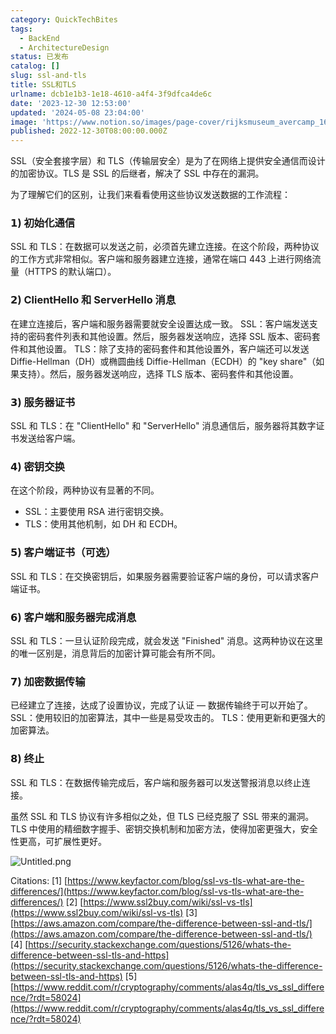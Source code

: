 ```yaml
---
category: QuickTechBites
tags:
  - BackEnd
  - ArchitectureDesign
status: 已发布
catalog: []
slug: ssl-and-tls
title: SSL和TLS
urlname: dcb1e1b3-1e18-4610-a4f4-3f9dfca4de6c
date: '2023-12-30 12:53:00'
updated: '2024-05-08 23:04:00'
image: 'https://www.notion.so/images/page-cover/rijksmuseum_avercamp_1620.jpg'
published: 2022-12-30T08:00:00.000Z
---
```


SSL（安全套接字层）和 TLS（传输层安全）是为了在网络上提供安全通信而设计的加密协议。TLS 是 SSL 的后继者，解决了 SSL 中存在的漏洞。


为了理解它们的区别，让我们来看看使用这些协议发送数据的工作流程：


### 𝟭) 初始化通信


SSL 和 TLS：在数据可以发送之前，必须首先建立连接。在这个阶段，两种协议的工作方式非常相似。客户端和服务器建立连接，通常在端口 443 上进行网络流量（HTTPS 的默认端口）。


### 𝟮) ClientHello 和 ServerHello 消息


在建立连接后，客户端和服务器需要就安全设置达成一致。
SSL：客户端发送支持的密码套件列表和其他设置。然后，服务器发送响应，选择 SSL 版本、密码套件和其他设置。
TLS：除了支持的密码套件和其他设置外，客户端还可以发送 Diffie-Hellman（DH）或椭圆曲线 Diffie-Hellman（ECDH）的 "key share"（如果支持）。然后，服务器发送响应，选择 TLS 版本、密码套件和其他设置。


### 𝟯) 服务器证书


SSL 和 TLS：在 "ClientHello" 和 "ServerHello" 消息通信后，服务器将其数字证书发送给客户端。


### 𝟰) 密钥交换


在这个阶段，两种协议有显著的不同。
- SSL：主要使用 RSA 进行密钥交换。
- TLS：使用其他机制，如 DH 和 ECDH。


### 𝟱) 客户端证书（可选）


SSL 和 TLS：在交换密钥后，如果服务器需要验证客户端的身份，可以请求客户端证书。


### 𝟲) 客户端和服务器完成消息


SSL 和 TLS：一旦认证阶段完成，就会发送 "Finished" 消息。这两种协议在这里的唯一区别是，消息背后的加密计算可能会有所不同。


### 𝟳) 加密数据传输


已经建立了连接，达成了设置协议，完成了认证 — 数据传输终于可以开始了。
SSL：使用较旧的加密算法，其中一些是易受攻击的。
TLS：使用更新和更强大的加密算法。


### 𝟴) 终止


SSL 和 TLS：在数据传输完成后，客户端和服务器可以发送警报消息以终止连接。


虽然 SSL 和 TLS 协议有许多相似之处，但 TLS 已经克服了 SSL 带来的漏洞。TLS 中使用的精细数字握手、密钥交换机制和加密方法，使得加密更强大，安全性更高，可扩展性更好。


![Untitled.png](https://prod-files-secure.s3.us-west-2.amazonaws.com/5d24fe63-e567-4804-86f9-9fdc62e13082/8ff987c5-7f31-4b50-83f5-c69ee7578c4a/Untitled.png?X-Amz-Algorithm=AWS4-HMAC-SHA256&X-Amz-Content-Sha256=UNSIGNED-PAYLOAD&X-Amz-Credential=ASIAZI2LB466VY6RSF7Z%2F20250307%2Fus-west-2%2Fs3%2Faws4_request&X-Amz-Date=20250307T053859Z&X-Amz-Expires=3600&X-Amz-Security-Token=IQoJb3JpZ2luX2VjEPb%2F%2F%2F%2F%2F%2F%2F%2F%2F%2FwEaCXVzLXdlc3QtMiJHMEUCIQCs%2BXX8cvTl2fsnSU1oxXCv8%2Fmrwa7g0k%2BQ%2FMSk8FWo6gIgJZmy1kjyMRtXtTe56S9LkWy2Jb6AS2kuF5AdszltM2sq%2FwMIPxAAGgw2Mzc0MjMxODM4MDUiDIfV38PtHDD7j55BRCrcA4GIPWgwRHqS704apgQmifwOtTiEz9jLd%2BSnvcLDplie8Xy0lddjTfOonFComa6R77LBAcxlgbIjqXKK5lyxpcovk4tIIII2Xfja8pyD9%2FqYAmf8saPTE5RklHJiIyxMaTD5TTpk4mTQqNNGxyDhJLmXcm8zBgGh262FHZ3pbJAgwFs%2BuXXEy48wzJsnNenXyGH2QyYAmZ64hIt0PbvGhS90SZhHGKOZWnKMEqqfves0tfjF%2FS62jy3N1h4lX4X9OSmXIQlM7MrUslrL6uRjwqCLTHA7v5%2FPvlHEos5szQRQDSUQJTwZD4j1ozy4312mv%2FUw2HXjzzU9SvEksCKgBG5A%2FV4UBOwonVp9QZIQjKb2MibeqFZ8kIiMYhxg9o%2FbS6uHjNileXrqz2apcPhE38FyKNuhW9NWPGtEI5tW2qpnnltwyBHvsPqm%2FxtI3E9JdVC4j5vyLBC7T7R8IkEzZxbyZHFqsybkFeEgPNfWmK22iDdQogMk%2Fm6%2B7hRA3tmSlx%2F9lNyPxgWNXFEX7x6574MJf10kCos4a60DpTdMlzoIFZYKMRqnqyDQs8x4DqmnLi20MUtrJNFByidyk0rJfaVXjmKuCmfGPRn4QvkiKlbvJEv9W6HmvHQJOgD1MPuFqr4GOqUBcvJ9nJQuV%2BOe%2F7vNC6tfsoyxW5SM9%2B9DJc96BQLFgvTcMVSIFzJSQU8IvoJJg2Pw%2BzyMlN4nQoKGpSEiSDzpY7YdtqX4eMP7KnCCVK%2B6bU3D%2FmOBdQoZIRlzUsWGA8n69zmpmPfFSvqgc6gnyz6P3wwp%2FZaQTaIhzw5KjZpWEnHnF%2Fipk6%2F5rx5dVgUEBVObl2nCvzYKcdPMww1B8wSoye4x4%2BLB&X-Amz-Signature=2928d63208c11820dd8ab7a9381c0a8e31775eaf2752a86f772f141b1d8cd29b&X-Amz-SignedHeaders=host&x-id=GetObject)


Citations:
[1] [https://www.keyfactor.com/blog/ssl-vs-tls-what-are-the-differences/](https://www.keyfactor.com/blog/ssl-vs-tls-what-are-the-differences/)
[2] [https://www.ssl2buy.com/wiki/ssl-vs-tls](https://www.ssl2buy.com/wiki/ssl-vs-tls)
[3] [https://aws.amazon.com/compare/the-difference-between-ssl-and-tls/](https://aws.amazon.com/compare/the-difference-between-ssl-and-tls/)
[4] [https://security.stackexchange.com/questions/5126/whats-the-difference-between-ssl-tls-and-https](https://security.stackexchange.com/questions/5126/whats-the-difference-between-ssl-tls-and-https)
[5] [https://www.reddit.com/r/cryptography/comments/alas4q/tls_vs_ssl_difference/?rdt=58024](https://www.reddit.com/r/cryptography/comments/alas4q/tls_vs_ssl_difference/?rdt=58024)

